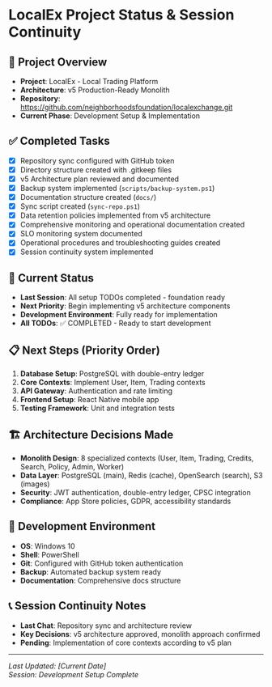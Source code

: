 # LocalEx Project Status & Session Continuity

## 🎯 **Project Overview**
- **Project**: LocalEx - Local Trading Platform
- **Architecture**: v5 Production-Ready Monolith
- **Repository**: https://github.com/neighborhoodsfoundation/localexchange.git
- **Current Phase**: Development Setup & Implementation

## ✅ **Completed Tasks**
- [x] Repository sync configured with GitHub token
- [x] Directory structure created with .gitkeep files
- [x] v5 Architecture plan reviewed and documented
- [x] Backup system implemented (`scripts/backup-system.ps1`)
- [x] Documentation structure created (`docs/`)
- [x] Sync script created (`sync-repo.ps1`)
- [x] Data retention policies implemented from v5 architecture
- [x] Comprehensive monitoring and operational documentation created
- [x] SLO monitoring system documented
- [x] Operational procedures and troubleshooting guides created
- [x] Session continuity system implemented

## 🚧 **Current Status**
- **Last Session**: All setup TODOs completed - foundation ready
- **Next Priority**: Begin implementing v5 architecture components
- **Development Environment**: Fully ready for implementation
- **All TODOs**: ✅ COMPLETED - Ready to start development

## 📋 **Next Steps (Priority Order)**
1. **Database Setup**: PostgreSQL with double-entry ledger
2. **Core Contexts**: Implement User, Item, Trading contexts
3. **API Gateway**: Authentication and rate limiting
4. **Frontend Setup**: React Native mobile app
5. **Testing Framework**: Unit and integration tests

## 🏗️ **Architecture Decisions Made**
- **Monolith Design**: 8 specialized contexts (User, Item, Trading, Credits, Search, Policy, Admin, Worker)
- **Data Layer**: PostgreSQL (main), Redis (cache), OpenSearch (search), S3 (images)
- **Security**: JWT authentication, double-entry ledger, CPSC integration
- **Compliance**: App Store policies, GDPR, accessibility standards

## 🔧 **Development Environment**
- **OS**: Windows 10
- **Shell**: PowerShell
- **Git**: Configured with GitHub token authentication
- **Backup**: Automated backup system ready
- **Documentation**: Comprehensive docs structure

## 📞 **Session Continuity Notes**
- **Last Chat**: Repository sync and architecture review
- **Key Decisions**: v5 architecture approved, monolith approach confirmed
- **Pending**: Implementation of core contexts according to v5 plan

---
*Last Updated: [Current Date]*  
*Session: Development Setup Complete*
